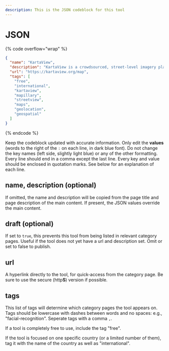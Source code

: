 ```yaml
---
description: This is the JSON codeblock for this tool
---
```


# JSON

{% code overflow="wrap" %}
```json
{
  "name": "KartaView",
  "description": "KartaView is a crowdsourced, street-level imagery platform that allows users to contribute, view, and use photos to enhance and validate map data.",
  "url": "https://kartaview.org/map",
  "tags": [
    "free",
    "international",
    "kartaview",
    "mapillary",
    "streetview",
    "maps",
    "geolocation",
    "geospatial"
  ]
}
```
{% endcode %}

Keep the codeblock updated with accurate information. Only edit the **values** (words to the right of the `:` on each line, in dark blue font). Do not change the key names (left side, slightly light blue) or any of the other formatting. Every line should end in a comma except the last line. Every key and value should be enclosed in quotation marks. See below for an explanation of each line.&#x20;

## name, description (optional)

If omitted, the name and description will be copied from the page title and page description of the main content. If present, the JSON values override the main content.

## draft (optional)

If set to `true`, this prevents this tool from being listed in relevant category pages. Useful if the tool does not yet have a url and description set. Omit or set to false to publish.

## url

A hyperlink directly to the tool, for quick-access from the category page. Be sure to use the secure (http**S**) version if possible.

## tags

This list of tags will determine which category pages the tool appears on. Tags should be lowercase with dashes between words and no spaces: e.g., "facial-recognition". Seperate tags with a comma `,`.

If a tool is completely free to use, include the tag "free".

If the tool is focused on one specific country (or a limited number of them), tag it with the name of the country as well as "international".

